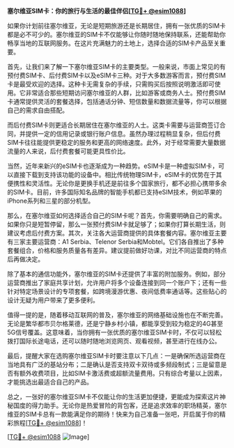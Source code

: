 **塞尔维亚SIM卡：你的旅行与生活的最佳伴侣[[TG💪+ @esim1088](https://t.me/s/esim1088)]**

如果你计划前往塞尔维亚，无论是短期旅游还是长期居住，拥有一张优质的SIM卡都是必不可少的。塞尔维亚的SIM卡不仅能够让你随时随地保持联系，还能帮助你畅享当地的互联网服务。在这片充满魅力的土地上，选择合适的SIM卡产品至关重要。

首先，让我们来了解一下塞尔维亚SIM卡的主要类型。一般来说，市面上常见的有预付费SIM卡、后付费SIM卡以及eSIM卡三种。对于大多数游客而言，预付费SIM卡是最受欢迎的选择。这种卡无需复杂的手续，只需购买后按照说明激活即可使用。它非常适合那些短期访问塞尔维亚的人群，比如游客或商务人士。预付费SIM卡通常提供灵活的套餐选择，包括通话分钟、短信数量和数据流量等，你可以根据自己的需求自由搭配。

而后付费SIM卡则更适合长期居住在塞尔维亚的人士。这类卡需要与运营商签订合同，并提供一定的信用记录或银行账户信息。虽然办理过程稍显复杂，但后付费SIM卡往往能提供更稳定的服务和更高的网络速度。此外，对于经常需要大量数据流量的人来说，后付费套餐可能更具性价比。

当然，近年来新兴的eSIM卡也逐渐成为一种趋势。eSIM卡是一种虚拟SIM卡，可以直接下载到支持该功能的设备中。相比传统物理SIM卡，eSIM卡的优势在于其便携性和灵活性。无论你是更换手机还是前往多个国家旅行，都不必担心携带多余的SIM卡。目前，许多国际知名品牌的智能手机都已支持eSIM技术，例如苹果的iPhone系列和三星的部分机型。

那么，在塞尔维亚如何选择适合自己的SIM卡呢？首先，你需要明确自己的需求。如果你只是短暂停留，那么一张预付费SIM卡就足够了；如果你打算长期生活，则建议考虑后付费方案。其次，关注各大运营商提供的具体套餐内容。塞尔维亚主要有三家主要运营商：A1 Serbia、Telenor Serbia和Mobtel。它们各自推出了多种套餐组合，价格和服务质量各有差异。建议提前做好功课，对比不同运营商的特点后再做决定。

除了基本的通信功能外，塞尔维亚的SIM卡还提供了丰富的附加服务。例如，部分运营商推出了家庭共享计划，允许用户将多个设备连接到同一个账户下；还有一些针对特定场景设计的专项套餐，如跨境漫游优惠、夜间低费率通话等。这些贴心的设计无疑为用户带来了更多便利。

值得一提的是，随着移动互联网的普及，塞尔维亚的网络基础设施也在不断完善。无论是繁华都市贝尔格莱德，还是宁静乡村小镇，都能享受到较为稳定的4G甚至5G信号覆盖。这意味着，当你拥有一张优质的塞尔维亚SIM卡时，不仅可以轻松拨打国际长途电话，还可以随时随地浏览网页、观看视频，甚至进行在线办公。

最后，提醒大家在选购塞尔维亚SIM卡时要注意以下几点：一是确保所选运营商在当地具有广泛的基站分布；二是确认是否支持双卡双待或多频段制式；三是留意是否有额外收费项目，比如SIM卡激活费或超额流量费用。只有综合考量以上因素，才能挑选出最适合自己的产品。

总之，一张好的塞尔维亚SIM卡不仅能让你的生活更加便捷，更能成为探索这片神秘国度的得力助手。无论你是热爱冒险的背包客，还是追求效率的职场精英，塞尔维亚的SIM卡总有一款能满足你的期待！快来为自己准备一张吧，开启属于你的精彩旅程[[TG💪+ @esim1088](https://t.me/s/esim1088)]！

[[TG💪+ @esim1088](https://t.me/s/esim1088) ![Image](https://i.postimg.cc/4NQfJmqS/Snipaste-2025-05-13-00-14-12.png)]